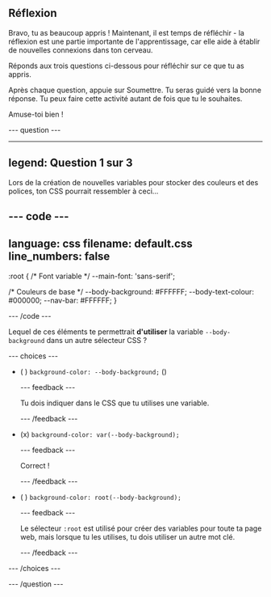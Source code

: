 ## Réflexion

Bravo, tu as beaucoup appris ! Maintenant, il est temps de réfléchir - la réflexion est une partie importante de l'apprentissage, car elle aide à établir de nouvelles connexions dans ton cerveau.

Réponds aux trois questions ci-dessous pour réfléchir sur ce que tu as appris.

Après chaque question, appuie sur Soumettre. Tu seras guidé vers la bonne réponse. Tu peux faire cette activité autant de fois que tu le souhaites.

Amuse-toi bien !

--- question ---

---
legend: Question 1 sur 3
---

Lors de la création de nouvelles variables pour stocker des couleurs et des polices, ton CSS pourrait ressembler à ceci...

--- code ---
---
language: css
filename: default.css
line_numbers: false
---

:root {
  /* Font variable */
  --main-font: 'sans-serif';

  /* Couleurs de base */
  --body-background: #FFFFFF;
  --body-text-colour: #000000;
  --nav-bar: #FFFFFF;
}

--- /code ---

Lequel de ces éléments te permettrait **d'utiliser** la variable `--body-background` dans un autre sélecteur CSS ?

--- choices ---

- ( ) `background-color: --body-background;` ()

  --- feedback ---

  Tu dois indiquer dans le CSS que tu utilises une variable.

  --- /feedback ---

- (x) `background-color: var(--body-background);`

  --- feedback ---

  Correct !

  --- /feedback ---

- ( ) `background-color: root(--body-background);`

  --- feedback ---

  Le sélecteur `:root` est utilisé pour créer des variables pour toute ta page web, mais lorsque tu les utilises, tu dois utiliser un autre mot clé.

  --- /feedback ---

--- /choices ---

--- /question ---
